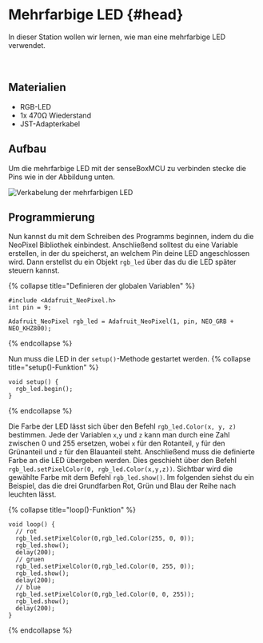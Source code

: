 # Mehrfarbige LED {#head}

<div class="description">
In dieser Station wollen wir lernen, wie man eine mehrfarbige LED verwendet.
</div>
<div class="line">
    <br>
    <br>
</div>

## Materialien 
* RGB-LED
* 1x 470Ω Wiederstand
* JST-Adapterkabel

## Aufbau 
Um die mehrfarbige LED mit der senseBoxMCU zu verbinden stecke die Pins wie in der Abbildung unten.

![Verkabelung der mehrfarbigen LED](../../../pictures/Aufbau_LED.png)

## Programmierung

Nun kannst du mit dem Schreiben des Programms beginnen, indem du die NeoPixel Bibliothek einbindest. Anschließend solltest du eine Variable erstellen, in der du speicherst, an welchem Pin deine LED angeschlossen wird. Dann erstellst du ein Objekt `rgb_led` über das du die LED später steuern kannst.

{% collapse title="Definieren der globalen Variablen" %}
```arduino
#include <Adafruit_NeoPixel.h>
int pin = 9;

Adafruit_NeoPixel rgb_led = Adafruit_NeoPixel(1, pin, NEO_GRB + NEO_KHZ800);
```
{% endcollapse %}

Nun muss die LED in der `setup()`-Methode gestartet werden.
{% collapse title="setup()-Funktion" %}
```arduino
void setup() {
  rgb_led.begin();
}
```
{% endcollapse %}

Die Farbe der LED lässt sich über den Befehl `rgb_led.Color(x, y, z)` bestimmen. Jede der Variablen `x`,`y` und `z` kann man durch eine Zahl zwischen 0 und 255 ersetzen, wobei `x` für den Rotanteil, `y` für den Grünanteil und `z` für den Blauanteil steht. Anschließend muss die definierte Farbe an die LED übergeben werden. Dies geschieht über den Befehl `rgb_led.setPixelColor(0, rgb_led.Color(x,y,z))`. Sichtbar wird die gewählte Farbe mit dem Befehl `rgb_led.show()`. Im folgenden siehst du ein Beispiel, das die drei Grundfarben Rot, Grün und Blau der Reihe nach leuchten lässt.

{% collapse title="loop()-Funktion" %}
```arduino
void loop() {
  // rot
  rgb_led.setPixelColor(0,rgb_led.Color(255, 0, 0));
  rgb_led.show();
  delay(200);
  // gruen
  rgb_led.setPixelColor(0,rgb_led.Color(0, 255, 0));
  rgb_led.show();
  delay(200);
  // blue
  rgb_led.setPixelColor(0,rgb_led.Color(0, 0, 255));
  rgb_led.show();
  delay(200);
}
```
{% endcollapse %}
